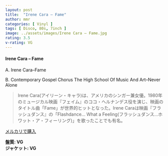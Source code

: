 ```yaml
---
layout: post
title:  "Irene Cara – Fame"
author: mmr
categories: [ Vinyl ]
tags: [ Disco, 80s, 7inch ]
image: ../assets/images/Irene Cara – Fame.jpg
rating: 3.5
v-rating: VG
---
```


#### Irene Cara – Fame

A. Irene Cara–Fame

B. Contemporary Gospel Chorus The High School Of Music And Art–Never Alone 

> Irene Cara(アイリーン・キャラ)は、アメリカのシンガー兼女優。1980年のミュージカル映画『フェイム』のココ・ヘルナンデス役を演じ、映画のタイトル曲「Fame」が世界的ヒットとなった。Irene Caraは映画『フラッシュダンス』の「Flashdance... What a Feeling(フラッシュダンス…ホワット・ア・フィーリング)」を歌ったことでも有名。

[メルカリで購入](https://jp.mercari.com/item/m65486063906)

<div class="mt-4 mb-4 d-flex align-items-center">
<strong class="mr-1">盤質: VG</strong>
</div>
<div class="mt-4 mb-4 d-flex align-items-center">
<strong class="mr-1">ジャケット: VG</strong>
</div>
